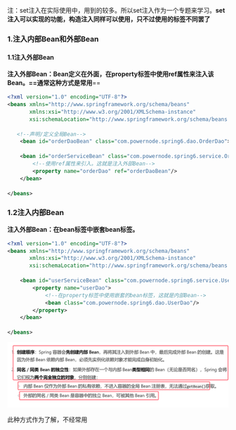 注：set注入在实际使用中，用到的较多。所以set注入作为一个专题来学习。**set注入可以实现的功能，构造注入同样可以使用，只不过使用的标签不同罢了**

### 1.注入内部Bean和外部Bean

#### 1.1注入外部Bean

**注入外部Bean：Bean定义在外面，在property标签中使用ref属性来注入该Bean。==通常这种方式是常用**==
```xml
<?xml version="1.0" encoding="UTF-8"?>
<beans xmlns="http://www.springframework.org/schema/beans"
       xmlns:xsi="http://www.w3.org/2001/XMLSchema-instance"
       xsi:schemaLocation="http://www.springframework.org/schema/beans http://www.springframework.org/schema/beans/spring-beans.xsd">

   <!--声明/定义全局Bean-->  
	<bean id="orderDaoBean" class="com.powernode.spring6.dao.OrderDao"></bean>  
	  
	<bean id="orderServiceBean" class="com.powernode.spring6.service.OrderService">  
		<!--使用ref属性来引入。这就是注入外部Bean-->  
		<property name="orderDao" ref="orderDaoBean"/>  
	</bean>

</beans>
```

### 1.2注入内部Bean

**注入外部Bean：在bean标签中嵌套bean标签。**
```xml
<?xml version="1.0" encoding="UTF-8"?>
<beans xmlns="http://www.springframework.org/schema/beans"
       xmlns:xsi="http://www.w3.org/2001/XMLSchema-instance"
       xsi:schemaLocation="http://www.springframework.org/schema/beans http://www.springframework.org/schema/beans/spring-beans.xsd">

    <bean id="userServiceBean" class="com.powernode.spring6.service.UserService">
        <property name="userDao">
	        <!--在property标签中使用嵌套的bean标签，这就是内部Bean-->
            <bean class="com.powernode.spring6.dao.UserDao"/>
        </property>
    </bean>

</beans>
```
![](assets/04set注入专题/file-20250723201042241.png)

此种方式作为了解，不经常用
